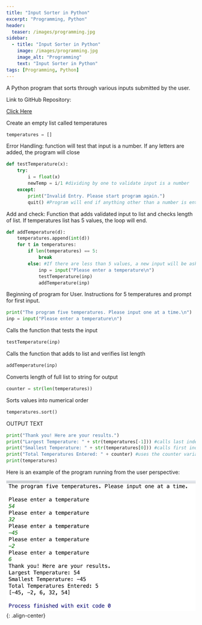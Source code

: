 ```yaml
---
title: "Input Sorter in Python"
excerpt: "Programming, Python"
header:
  teaser: /images/programming.jpg
sidebar:
  - title: "Input Sorter in Python"
    image: /images/programming.jpg
    image_alt: "Programming"
    text: "Input Sorter in Python"
tags: [Programming, Python]
---
```

A Python program that sorts through various inputs submitted by the user.

Link to GitHub Repository:

[Click Here](https://github.com/davidsuffolk/Python-Input-Sorter)

Create an empty list called temperatures
```python
temperatures = []
```

Error Handling: function will test that input is a number. If any letters are added, the program will close

```python
def testTemperature(x):
    try:
        i = float(x)
        newTemp = i/1 #dividing by one to validate input is a number
    except:
        print("Invalid Entry. Please start program again.")
        quit() #Program will end if anything other than a number is entered
```


Add and check: Function that adds validated input to list and checks length of list.
If temperatures list has 5 values, the loop will end.

```python
def addTemperature(d):
    temperatures.append(int(d))
    for t in temperatures:
        if len(temperatures) == 5:
            break
        else: #If there are less than 5 values, a new input will be asked for and the functions will run again
            inp = input("Please enter a temperature\n")
            testTemperature(inp)
            addTemperature(inp)
```

Beginning of program for User. Instructions for 5 temperatures and prompt for first input.

```python
print("The program five temperatures. Please input one at a time.\n")
inp = input("Please enter a temperature\n")
```

Calls the function that tests the input

```python
testTemperature(inp)
```

Calls the function that adds to list and verifies list length
```python
addTemperature(inp)
```

Converts length of full list to string for output
```python
counter = str(len(temperatures))
```

Sorts values into numerical order
```python
temperatures.sort()
```

OUTPUT TEXT
```python
print("Thank you! Here are your results.")
print("Largest Temperature: " + str(temperatures[-1])) #calls last index in sorted list
print("Smallest Temperature: " + str(temperatures[0])) #calls first index in sorted list
print("Total Temperatures Entered: " + counter) #uses the counter variable to output number of values
print(temperatures)
```

Here is an example of the program running from the user perspective:

![image-center](/images/input_sorter_output.png){: .align-center}
